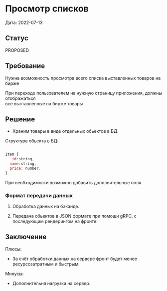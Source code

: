 # Просмотр списков

Дата: 2022-07-13

## Статус

PROPOSED

## Требование

Нужна возможность просмотра всего списка выставленных товаров на бирже

  При переходе пользователем на нужную страницу приложения, должны отображаться</br>
  все выставленные на бирже товары

## Решение

- Храним товары в виде отдельных обьектов в БД.

Структура обьекта в БД:

```js

Item {
  _id:string,
  name:string,
  price: number,
}
```

При необходимости возможно добавить дополнительные поля.

### Формат передачи данных

1. Обработка данных на бэкэнде.

2. Передача обьектов в JSON формате при помощи gRPC, с последующим рендерингом на фронте.

## Заключение

Плюсы:

- За счёт обработки данных на сервере фронт будет менее ресурсозатратным и быстрым.

Минусы:

- Дополнительня нагрузка на сервер.
